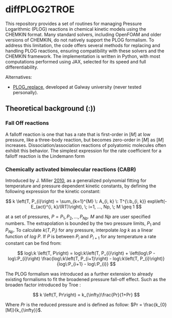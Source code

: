 # diffPLOG2TROE

This repository provides a set of routines for managing Pressure Logarithmic (PLOG) reactions in
chemical kinetic models using the CHEMKIN format. Many standard solvers, including OpenFOAM and
older versions of CHEMKIN, do not natively support the PLOG formalism. To address this limitation,
the code offers several methods for replacing and handling PLOG reactions, ensuring compatibility
with these solvers and the CHEMKIN framework. The implementation is written in Python, with most
computations performed using JAX, selected for its speed and full differentiability.

Alternatives:
- [PLOG_replace](https://universityofgalway.ie/combustionchemistrycentre/softwaredownloads/),
developed at Galway university (never tested personally).

## Theoretical background (:))
### Fall Off reactions
A falloff reaction is one that has a rate that is first-order in $[M]$ at low pressure, like a
three-body reaction, but becomes zero-order in $[M]$ as $[M]$ increases. Dissociation/association
reactions of polyatomic molecules often exhibit this behavior. The simplest expression for the rate
coefficient for a falloff reaction is the Lindemann form

### Chemically activated bimolecular reactions (CABR)

Introduced by J. Miller [2010](),
as a generalized polynomial fitting for temperature and pressure dependent kinetic constants, by
defining the following expression for the kinetic constant:

$$
k \left(T, P_{i}\right) = \sum_{k=1}^{M} \: A_{i, k} \: T^{\:b_{i, k}} exp\left(-E_{act}^{i,
k}/(RT)\right), \; i=1, ..., Np, \; M \geq 1
$$

at a set of pressures, $P = P_{1}, P_{2}, ..., P_{Np}$. $M$ and $Np$ are user specified numbers. The
extrapolation is bounded by the two pressure limits, $P_{1}$ and $P_{Np}$. To calculate $k \left(T,
P_{i}\right)$ for any pressure, interpolate $log\:k$ as a linear function of $log\:P$. If $P$ is
between $P_{i}$ and $P_{i+1}$ for any temperature a rate constant can be find from:

$$
log\:k \left(T, P\right) = log\:k\left(T, P_{i}\right) + \left(log\:P - log\:P_{i}\right)
\frac{log\:k\left(T, P_{i+1}\right) - log\:k\left(T, P_{i}\right)}{log\:P_{i+1} - log\:P_{i}}
$$

The PLOG formalism was introduced as a further extension to already existing formalisms to fit the
broadened pressure fall-off effect. Such as the broaden factor introduced by Troe []():

$$
k \left(T, Pr\right) = k_{\infty}\frac{Pr}{1+Pr}
$$

Where $Pr$ is the reduced pressure and is defined as follow: $Pr = \frac{k_{0}[M]}{k_{\infty}}$.
